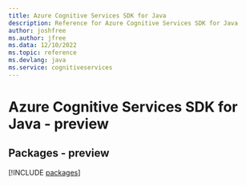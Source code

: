 ```yaml
---
title: Azure Cognitive Services SDK for Java
description: Reference for Azure Cognitive Services SDK for Java
author: joshfree
ms.author: jfree
ms.data: 12/10/2022
ms.topic: reference
ms.devlang: java
ms.service: cognitiveservices
---
```

# Azure Cognitive Services SDK for Java - preview
## Packages - preview
[!INCLUDE [packages](cognitive-services-index.md)]